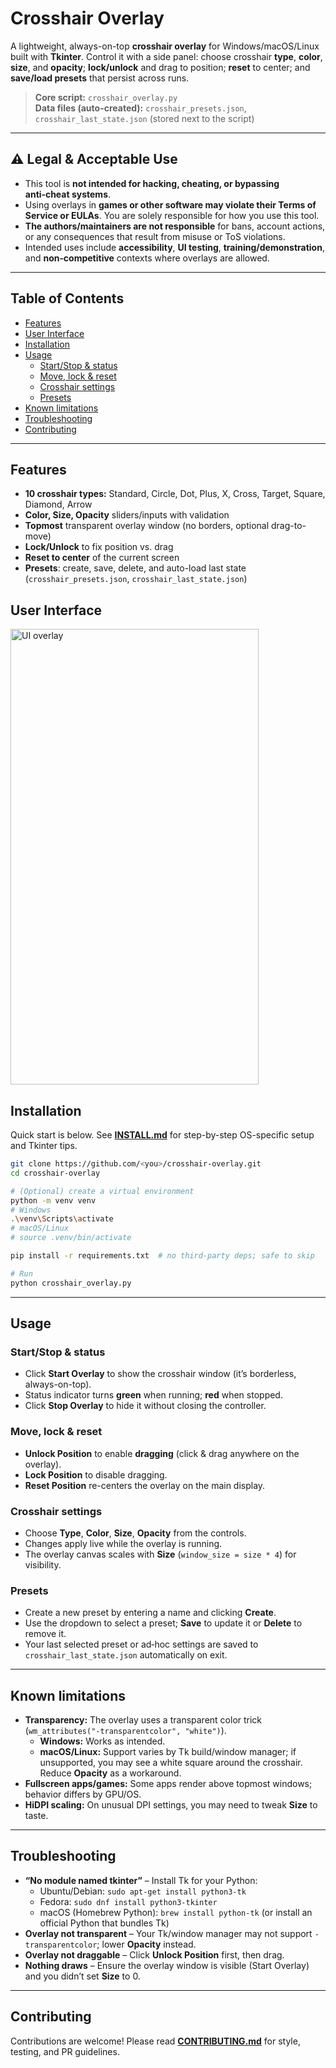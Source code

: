 # Crosshair Overlay

A lightweight, always-on-top **crosshair overlay** for Windows/macOS/Linux built with **Tkinter**. Control it with a side panel: choose crosshair **type**, **color**, **size**, and **opacity**; **lock/unlock** and drag to position; **reset** to center; and **save/load presets** that persist across runs.

> **Core script:** `crosshair_overlay.py`  
> **Data files (auto-created):** `crosshair_presets.json`, `crosshair_last_state.json` (stored next to the script)

---

## ⚠️ Legal & Acceptable Use

- This tool is **not intended for hacking, cheating, or bypassing anti‑cheat systems**.  
- Using overlays in **games or other software may violate their Terms of Service or EULAs**. You are solely responsible for how you use this tool.  
- **The authors/maintainers are not responsible** for bans, account actions, or any consequences that result from misuse or ToS violations.  
- Intended uses include **accessibility**, **UI testing**, **training/demonstration**, and **non‑competitive** contexts where overlays are allowed.

---

## Table of Contents

- [Features](#features)
- [User Interface](#user-interface)
- [Installation](#installation)
- [Usage](#usage)
  - [Start/Stop & status](#startstop--status)
  - [Move, lock & reset](#move-lock--reset)
  - [Crosshair settings](#crosshair-settings)
  - [Presets](#presets)
- [Known limitations](#known-limitations)
- [Troubleshooting](#troubleshooting)
- [Contributing](#contributing)

---

## Features

- **10 crosshair types:** Standard, Circle, Dot, Plus, X, Cross, Target, Square, Diamond, Arrow
- **Color, Size, Opacity** sliders/inputs with validation
- **Topmost** transparent overlay window (no borders, optional drag-to-move)
- **Lock/Unlock** to fix position vs. drag
- **Reset to center** of the current screen
- **Presets**: create, save, delete, and auto-load last state (`crosshair_presets.json`, `crosshair_last_state.json`)

## User Interface

<img width="397" height="729" alt="UI overlay" src="https://github.com/user-attachments/assets/72f96f03-2f82-45ba-99b8-57e700ecef5f" />


## Installation

Quick start is below. See **[INSTALL.md](INSTALL.md)** for step-by-step OS-specific setup and Tkinter tips.

```bash
git clone https://github.com/<you>/crosshair-overlay.git
cd crosshair-overlay

# (Optional) create a virtual environment
python -m venv venv
# Windows
.\venv\Scripts\activate
# macOS/Linux
# source .venv/bin/activate

pip install -r requirements.txt  # no third-party deps; safe to skip

# Run
python crosshair_overlay.py
```

---

## Usage

### Start/Stop & status
- Click **Start Overlay** to show the crosshair window (it’s borderless, always-on-top).
- Status indicator turns **green** when running; **red** when stopped.
- Click **Stop Overlay** to hide it without closing the controller.

### Move, lock & reset
- **Unlock Position** to enable **dragging** (click & drag anywhere on the overlay).
- **Lock Position** to disable dragging.
- **Reset Position** re-centers the overlay on the main display.

### Crosshair settings
- Choose **Type**, **Color**, **Size**, **Opacity** from the controls.
- Changes apply live while the overlay is running.
- The overlay canvas scales with **Size** (`window_size = size * 4`) for visibility.

### Presets
- Create a new preset by entering a name and clicking **Create**.
- Use the dropdown to select a preset; **Save** to update it or **Delete** to remove it.
- Your last selected preset or ad‑hoc settings are saved to `crosshair_last_state.json` automatically on exit.

---

## Known limitations

- **Transparency:** The overlay uses a transparent color trick (`wm_attributes("-transparentcolor", "white")`).  
  - **Windows:** Works as intended.  
  - **macOS/Linux:** Support varies by Tk build/window manager; if unsupported, you may see a white square around the crosshair. Reduce **Opacity** as a workaround.
- **Fullscreen apps/games:** Some apps render above topmost windows; behavior differs by GPU/OS.
- **HiDPI scaling:** On unusual DPI settings, you may need to tweak **Size** to taste.

---

## Troubleshooting

- **“No module named tkinter”** – Install Tk for your Python:  
  - Ubuntu/Debian: `sudo apt-get install python3-tk`  
  - Fedora: `sudo dnf install python3-tkinter`  
  - macOS (Homebrew Python): `brew install python-tk` (or install an official Python that bundles Tk)  
- **Overlay not transparent** – Your Tk/window manager may not support `-transparentcolor`; lower **Opacity** instead.
- **Overlay not draggable** – Click **Unlock Position** first, then drag.
- **Nothing draws** – Ensure the overlay window is visible (Start Overlay) and you didn’t set **Size** to 0.

---

## Contributing

Contributions are welcome! Please read **[CONTRIBUTING.md](CONTRIBUTING.md)** for style, testing, and PR guidelines.

